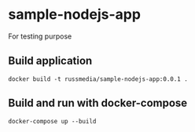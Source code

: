 # sample-nodejs-app
For testing purpose

## Build application
```
docker build -t russmedia/sample-nodejs-app:0.0.1 .
```

## Build and run with docker-compose
```
docker-compose up --build
```